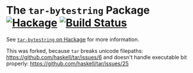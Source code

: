 The `tar-bytestring` Package  [![Hackage](https://img.shields.io/hackage/v/tar-bytestring.svg)](https://hackage.haskell.org/package/tar-bytestring) [![Build Status](https://travis-ci.org/hasufell/tar-bytestring.svg)](https://travis-ci.org/hasufell/tar-bytestring)
=================

See [`tar-bytestring` on Hackage](https://hackage.haskell.org/package/tar-bytestring) for more information.

This was forked, because `tar` breaks unicode filepaths: https://github.com/haskell/tar/issues/6 and
doesn't handle executable bit properly: https://github.com/haskell/tar/issues/25
